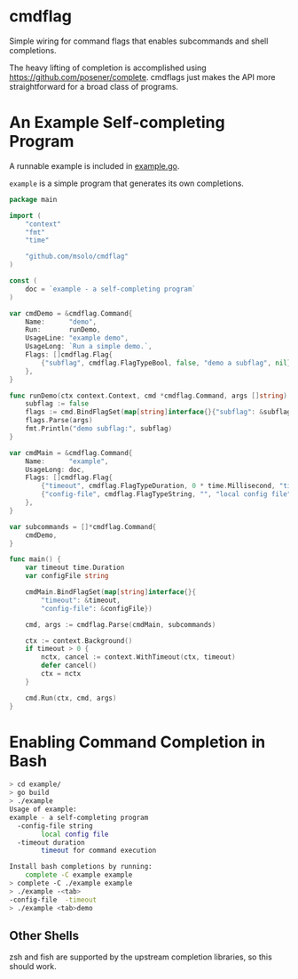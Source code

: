 # cmdflag
Simple wiring for command flags that enables subcommands and shell completions.

The heavy lifting of completion is accomplished using https://github.com/posener/complete. cmdflags just makes the API more straightforward for a broad class of programs.

# An Example Self-completing Program
A runnable example is included in [example.go](./example/example.go).

`example` is a simple program that generates its own completions.

```go
package main

import (
	"context"
	"fmt"
	"time"

	"github.com/msolo/cmdflag"
)

const (
	doc = `example - a self-completing program`
)

var cmdDemo = &cmdflag.Command{
	Name:      "demo",
	Run:       runDemo,
	UsageLine: "example demo",
	UsageLong: `Run a simple demo.`,
	Flags: []cmdflag.Flag{
		{"subflag", cmdflag.FlagTypeBool, false, "demo a subflag", nil},
	},
}

func runDemo(ctx context.Context, cmd *cmdflag.Command, args []string) {
	subflag := false
	flags := cmd.BindFlagSet(map[string]interface{}{"subflag": &subflag})
	flags.Parse(args)
	fmt.Println("demo subflag:", subflag)
}

var cmdMain = &cmdflag.Command{
	Name:      "example",
	UsageLong: doc,
	Flags: []cmdflag.Flag{
		{"timeout", cmdflag.FlagTypeDuration, 0 * time.Millisecond, "timeout for command execution", nil},
		{"config-file", cmdflag.FlagTypeString, "", "local config file", cmdflag.PredictFiles("*")},
	},
}

var subcommands = []*cmdflag.Command{
	cmdDemo,
}

func main() {
	var timeout time.Duration
	var configFile string

	cmdMain.BindFlagSet(map[string]interface{}{
		"timeout": &timeout,
		"config-file": &configFile})

	cmd, args := cmdflag.Parse(cmdMain, subcommands)

	ctx := context.Background()
	if timeout > 0 {
		nctx, cancel := context.WithTimeout(ctx, timeout)
		defer cancel()
		ctx = nctx
	}

	cmd.Run(ctx, cmd, args)
}
```

# Enabling Command Completion in Bash
```sh
> cd example/
> go build
> ./example 
Usage of example:
example - a self-completing program
  -config-file string
    	local config file
  -timeout duration
    	timeout for command execution

Install bash completions by running:
	complete -C example example
> complete -C ./example example
> ./example -<tab>
-config-file  -timeout      
> ./example <tab>demo 
```

## Other Shells
zsh and fish are supported by the upstream completion libraries, so this should work.
